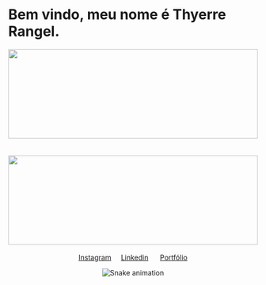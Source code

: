 <h1> Bem vindo, meu nome é Thyerre Rangel. </h1>

<div>
  <a href="https://github.com/thyerre">
  <img height="180em" width="100%" align="center" src="https://github-readme-stats.vercel.app/api?username=thyerre&show_icons=true&theme=jolly&include_all_commits=true&count_private=true"/><br/><br/>
    <br/>
  <img height="180em" align="center" width="100%" src="https://github-readme-stats.vercel.app/api/top-langs/?username=thyerre&&layout=compact&hide=shell&theme=jolly"/>
</div>
 <br>
<div  align="center"> 
  <a href="https://www.instagram.com/thyerre.rangel/" target="_blank">Instagram</a>&nbsp;&nbsp;&nbsp;&nbsp;
  <a href="https://www.linkedin.com/in/thyerre-rangel-m-da-silva-3118a412b/" target="_blank">Linkedin</a> &nbsp;&nbsp;&nbsp;&nbsp;
  <a href="https://thyerre.github.io" target="_blank">Portfólio</a> 
  
  ![Snake animation](https://github.com/thyerre/thyerre/blob/output/github-contribution-grid-snake.svg)
 
</div>
 
